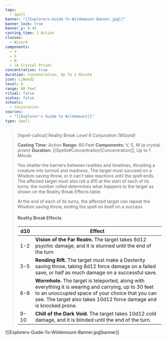 ```yaml
---
tags:
  - Spell
banner: "[[Explorers-Guide-To-Wildemount-Banner.jpg]]"
banner_lock: true
banner_y: 0.45
casting_time: 1 Action
classes:
  - Wizard
components:
  - V
  - S
  - M
  - (A Crystal Prism)
concentration: true
duration: Concentration, Up To 1 Minute
icon: LiWand2
level: 8
range: 60 Feet
ritual: false
scales: false
schools:
  - Conjuration
sources:
  - "[[Explorer's Guide to Wildemount]]"
type: Spell
---
```

>[!spell-callout] Reality Break
>_Level 8 Conjuration (Wizard)_
>
>**Casting Time:** Action
>**Range:** 60 Feet 
>**Components:** V, S, M (a crystal prism)
>**Duration:** [[Spells#Concentration|Concentration]], Up to 1 Minute
>
>You shatter the barriers between realities and timelines, thrusting a creature into turmoil and madness. The target must succeed on a Wisdom saving throw, or it can't take reactions until the spell ends. The affected target must also roll a d10 at the start of each of its turns; the number rolled determines what happens to the target as shown on the Reality Break Effects table.
>
>At the end of each of its turns, the affected target can repeat the Wisdom saving throw, ending the spell on itself on a success
>
>#### Reality Break Effects
>
>| d10 | Effect |
>| --- | --- |
>| 1-2 | **Vision of the Far Realm.** The target takes 6d12 psychic damage, and it is stunned until the end of the turn |
>| 3-5 | **Rending Rift.** The target must make a Dexterity saving throw, taking 8d12 force damage on a failed save, or half as much damage on a successful save. |
>| 6-8 | **Wormhole.** The target is teleported, along with everything it is wearing and carrying, up to 30 feet to an unoccupied space of your choice that you can see. The target also takes 10d12 force damage and is knocked prone. |
>| 9-10 | **Chill of the Dark Void.** The target takes 10d12 cold damage, and it is blinded until the end of the turn. |

![[Explorers-Guide-To-Wildemount-Banner.jpg|banner]]
